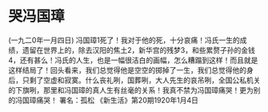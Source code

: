 # 哭冯国璋
(一九二0年一月四日)
冯国璋1死了！我对于他的死，十分哀痛！冯氏一生的成绩，遗留在世界上的，除去汉阳的焦土2，新华宫的残梦3，和些累赘子孙的金钱4，还有甚么！冯氏的人生，也是一幅很洁白的画幅，怎么糟蹋到这样！而且就是这样结局了！回头看来，我们总觉得他是空空的掷掉了一生，我们总觉得他的身后，只剩了空虚和寂寞。什么丧礼咧，国葬咧，大人先生的哀吊咧，全国公私机关的下旗咧，那里和冯国璋的真人生有丝毫的关系！我真不禁为冯国璋痛哭！更为别的冯国璋痛哭！
署名：孤松
《新生活》第20期1920年1月4日
